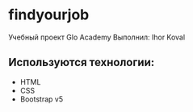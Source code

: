 # findyourjob
Учебный проект Glo Academy
Выполнил: Ihor Koval

## Используются технологии:
- HTML
- CSS
- Bootstrap v5
